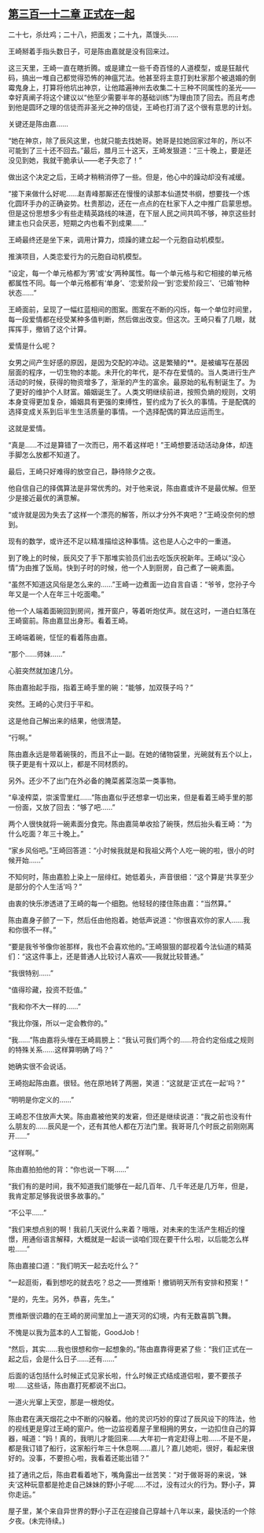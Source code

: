 ## [第三百一十二章 正式在一起](https://www.xxbiquge.com/11_11207/8983769.html)


  二十七，杀灶鸡；二十八，把面发；二十九，蒸馒头……

  王崎掰着手指头数日子，可是陈由嘉就是没有回来过。

  这三天里，王崎一直在瞎折腾。或是建立一些千奇百怪的人道模型，或是狂敲代码，搞出一堆自己都觉得恐怖的神瘟咒法。他甚至将主意打到杜家那个被退婚的倒霉鬼身上，打算将他坑出神京，让他踏遍神州去收集二十三种不同属性的圣光——幸好真阐子将这个建议以“他至少需要半年的基础训练”为理由顶了回去。而且考虑到他是圆环之理的信徒而非圣光之神的信徒，王崎也打消了这个很有意思的计划。

  关键还是陈由嘉……

  “她在神京，除了辰风这里，也就只能去找她哥。她哥是拉她回家过年的，所以不可能到了三十还不回去。”最后，腊月三十这天，王崎发狠道：“三十晚上，要是还没见到她，我就干脆承认——老子失恋了！”

  做出这个决定之后，王崎才稍稍消停了一些。但是，他心中的躁动却没有减缓。

  “接下来做什么好呢……赵青峰那厮还在慢慢的读那本仙道焚书纲，想要找一个炼化圆环手办的正确姿势。杜贵那边，还在一点点的在杜家下人之中推广启蒙思想。但是这份思想多少有些走精英路线的味道，在下层人民之间共鸣不够，神京这些封建主也只会厌恶，短期之内也看不到成果……”

  王崎最终还是坐下来，调用计算力，烦躁的建立起一个元胞自动机模型。

  推演项目，人类恋爱行为的元胞自动机模型。

  “设定，每一个单元格都为‘男’或‘女’两种属性。每一个单元格与和它相接的单元格都属性不同。每一个单元格都有‘单身’、‘恋爱阶段一’到‘恋爱阶段三’、‘已婚’物种状态……”

  王崎面前，呈现了一幅红蓝相间的图案。图案在不断的闪烁，每一个单位时间里，每一段爱情都在经受某种多值判断，然后做出改变。但这次。王崎只看了几眼，就挥挥手，撤销了这个计算。

  爱情是什么呢？

  女男之间产生好感的原因，是因为交配的冲动。这是繁殖的**。是被编写在基因层面的程序，一切生物的本能。未开化的年代，是不存在爱情的。当人类进行生产活动的时候，获得的物资增多了，渐渐的产生的富余。最原始的私有制诞生了。为了更好的维护个人财富。婚姻诞生了。人类文明继续前进，按照负熵的规则，文明本身变得更加复杂，婚姻具有更强的束缚性，誓约成为了长久的事情。于是配偶的选择变成关系到后半生生活质量的事情。一个选择配偶的算法应运而生。

  这就是爱情。

  “真是……不过是算错了一次而已，用不着这样吧！”王崎想要活动活动身体，却连手脚怎么放都不知道了。

  最后，王崎只好难得的放空自己，静待除夕之夜。

  他自信自己的择偶算法是非常优秀的。对于他来说，陈由嘉或许不是最优解。但至少是接近最优的满意解。

  “或许就是因为失去了这样一个漂亮的解答，所以才分外不爽吧？”王崎没奈何的想到。

  现有的数学，或许还不足以精准描绘这种事情。这也是人心之中的一重道。

  到了晚上的时候，辰风交了手下那堆实验员们出去吃饭庆祝新年。王崎以“没心情”为由推了饭局。快到子时的时候，他一个人到厨房，自己煮了一碗素面。

  “虽然不知道这风俗是怎么来的……”王崎一边煮面一边自言自语：“爷爷，您孙子今年又是一个人在年三十吃面嘞。”

  他一个人端着面碗回到房间，推开窗户，等着听炮仗声。就在这时，一道白虹落在王崎窗前。陈由嘉显出身形。看着王崎。

  王崎端着碗，怔怔的看着陈由嘉。

  “那个……师妹……”

  心脏突然就加速几分。

  陈由嘉抬起手指，指着王崎手里的碗：“能够，加双筷子吗？”

  突然。王崎的心灵归于平和。

  这是他自己解出来的结果，他很清楚。

  “行啊。”

  陈由嘉永远是带着碗筷的，而且不止一副。在她的储物袋里，光碗就有五个以上，筷子更是有十双以上，都是不同材质的。

  另外。还少不了出门在外必备的腌菜酱菜泡菜一类事物。

  “阜凌榨菜，崇溪雪里红……”陈由嘉似乎还想拿一切出来，但是看着王崎手里的那一份面，又放了回去：“够了吧……”

  两个人很快就将一碗素面分食完。陈由嘉简单收拾了碗筷，然后抬头看王崎：“为什么吃面？年三十晚上。”

  “家乡风俗吧。”王崎回答道：“小时候我就是和我祖父两个人吃一碗的啦，很小的时候开始……”

  不知何时，陈由嘉脸上染上一层绯红。她低着头，声音很细：“这个算是‘共享至少是部分的个人生活’吗？”

  由衷的快乐渗透进了王崎的每一个细胞。他轻轻的搂住陈由嘉：“当然算。”

  陈由嘉身子颤了一下，然后任由他抱着。她低声说道：“你很喜欢你的家人……我和你很不一样。”

  “要是我爷爷像你爸那样，我也不会喜欢他的。”王崎狠狠的鄙视着今法仙道的精英们：“这这件事上，还是普通人比较讨人喜欢——我就比较普通。”

  “我很特别……”

  “值得珍藏，投资不贬值。”

  “我和你不大一样的……”

  “我比你强，所以一定会教你的。”

  “我……”陈由嘉将头埋在王崎肩膀上：“我认可我们两个的……符合约定俗成之规则的特殊关系……这样算明确了吗？”

  她确实很不会说话。

  王崎抱起陈由嘉。很轻。他在原地转了两圈，笑道：“这就是‘正式在一起’吗？”

  “明明是你定义的……”

  王崎忍不住放声大笑。陈由嘉被他笑的发窘，但还是继续说道：“我之前也没有什么朋友的……辰风是一个，还有其他人都在万法门里。我哥哥几个时辰之前刚刚离开……”

  “这样啊。”

  陈由嘉拍拍他的背：“你也说一下啊……”

  “我们有的是时间，我不知道我们能够在一起几百年、几千年还是几万年，但是，我肯定那足够我说很多故事的。”

  “不公平……”

  “我们来想点别的啊！我前几天说什么来着？哦哦，对未来的生活产生相近的憧憬，用通俗语言解释，大概就是一起谈一谈咱们现在要干什么啦，以后能怎么样啦……”

  陈由嘉接口道：“我们明天一起去吃什么？”

  “一起逛街，看到想吃的就去吃？总之——贾维斯！撤销明天所有安排和预案！”

  “是的，先生。另外，恭喜，先生。”

  贾维斯很识趣的在王崎的房间里加上一道天河的幻境，内有无数喜鹊飞舞。

  不愧是以我为蓝本的人工智能，GoodJob！

  “然后，其实……我也很想和你一起想象的。”陈由嘉靠得更紧了些：“我们正式在一起之后，会是什么日子……还有……”

  后面的话包括什么时候正式见家长啦，什么时候正式结成道侣啦，要不要孩子啦……这些话，陈由嘉打死都说不出口。

  一道火光窜上天空，那是一根炮仗。

  陈由君在满天烟花之中不断的闪躲着。他的灵识巧妙的穿过了辰风设下的阵法，他的视线更是穿过王崎的窗户。他一边监视着屋子里相拥的男女，一边扣住自己的算器，喊道：“妈！真的，我明儿才能回来……大年初一肯定赶得上啦……不是不是，都是我订错了船行，这家船行年三十休息啊……嘉儿？嘉儿她呃，很好，看起来很好的。没事，不要担心啦，我看着还能出错？”

  挂了通讯之后，陈由君看着地下，嘴角露出一丝苦笑：“对于做哥哥的来说，‘妹夫’这种玩意都是抢走自己妹妹的野小子呢……不过，没有过火的行为。野小子，算你走运。”

  屋子里，某个来自异世界的野小子正在迎接自己穿越十八年以来，最快活的一个除夕夜。(未完待续。)
